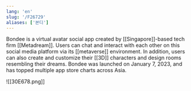```yaml
---
lang: 'en'
slug: '/F26729'
aliases: ['본디']
---
```


Bondee is a virtual avatar social app created by [[Singapore]]-based tech firm [[Metadream]]. Users can chat and interact with each other on this social media platform via its [[metaverse]] environment. In addition, users can also create and customize their [[3D]] characters and design rooms resembling their dreams. Bondee was launched on January 7, 2023, and has topped multiple app store charts across Asia.

![[30E678.png]]
